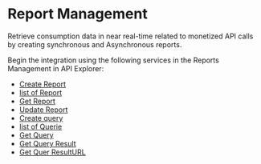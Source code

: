 # Report Management

Retrieve consumption data in near real-time related to monetized API calls by creating synchronous and Asynchronous reports.

Begin the integration using the following services in the Reports Management in API Explorer:
* [Create Report](?path=reference/ConsumerManagement/CreatesReport)
* [list of Report](?path=reference/ConsumerManagement/listReport)
* [Get Report](?path=reference/ConsumerManagement/GetReport)
* [Update Report](?path=reference/ConsumerManagement/UpdateReport)
* [Create query](?path=reference/ConsumerManagement/Createsquery)
* [list of Querie](?path=reference/ConsumerManagement/listquery)
* [Get Query](?path=reference/ConsumerManagement/Getquery)
* [Get Query Result](?path=reference/ConsumerManagement/GetQueryResult)
* [Get Quer ResultURL](?path=reference/ConsumerManagement/GetQueryResultURL)

